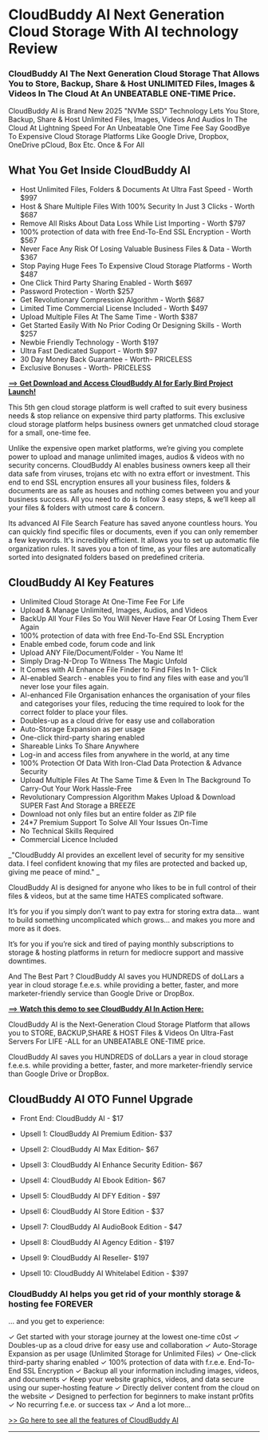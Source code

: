 # CloudBuddy AI Next Generation Cloud Storage With AI technology Review

### CloudBuddy AI The Next Generation Cloud Storage That Allows You to Store, Backup, Share & Host UNLIMITED Files, Images & Videos In The Cloud At An UNBEATABLE ONE-TIME Price.


CloudBuddy AI is Brand New 2025 "NVMe  SSD" Technology Lets You Store, Backup, Share & Host Unlimited Files, Images, Videos And Audios In The Cloud At Lightning Speed For An Unbeatable One Time Fee 
Say GoodBye To Expensive Cloud Storage Platforms Like Google Drive, Dropbox, OneDrive pCloud, Box Etc. Once & For All

## What You Get Inside CloudBuddy AI 

+ Host Unlimited Files, Folders & Documents At Ultra Fast Speed - Worth $997
+ Host & Share Multiple Files With 100% Security In Just 3 Clicks - Worth $687
+ Remove All Risks About Data Loss While List Importing - Worth $797
+ 100% protection of data with free End-To-End SSL Encryption - Worth $567
+ Never Face Any Risk Of Losing Valuable Business Files & Data - Worth $367
+ Stop Paying Huge Fees To Expensive Cloud Storage Platforms - Worth $487
+ One Click Third Party Sharing Enabled - Worth $697
+ Password Protection - Worth $257
+ Get Revolutionary Compression Algorithm - Worth $687 
+ Limited Time Commercial License Included - Worth $497
+ Upload Multiple Files At The Same Time - Worth $387
+ Get Started Easily With No Prior Coding Or Designing Skills - Worth $257
+ Newbie Friendly Technology - Worth $197
+ Ultra Fast Dedicated Support - Worth $97
+ 30 Day Money Back Guarantee - Worth- PRICELESS
+ Exclusive Bonuses - Worth- PRICELESS
  
[==> **Get Download and Access CloudBuddy AI for Early Bird Project Launch!**](https://warriorplus.com/o2/a/l588rm5/0)

This 5th gen cloud storage platform is well crafted to suit every business needs & stop reliance on expensive third party platforms. This exclusive cloud storage platform helps business owners get unmatched cloud storage for a small, one-time fee.

Unlike the expensive open market platforms, we’re giving you complete power to upload and manage unlimited images, audios & videos with no security concerns.
CloudBuddy AI enables business owners keep all their data safe from viruses, trojans etc with no extra effort or investment.
This end to end SSL encryption ensures all your business files, folders & documents are as safe as houses and nothing comes between you and your business success.
All you need to do is follow 3 easy steps, & we’ll keep all your files & folders with utmost care & concern.

Its advanced AI File Search Feature has saved anyone countless hours. You can quickly find specific files or documents, even if you can only remember a few keywords. It's incredibly efficient.
It allows you to set up automatic file organization rules. It saves you a ton of time, as your files are automatically sorted into designated folders based on predefined criteria.

## CloudBuddy AI Key Features

+ Unlimited Cloud Storage At One-Time Fee For Life
+ Upload & Manage Unlimited, Images, Audios, and Videos
+ BackUp All Your Files So You Will Never Have Fear Of Losing Them Ever Again
+ 100% protection of data with free End-To-End SSL Encryption
+ Enable embed code, forum code and link  
+ Upload ANY File/Document/Folder - You Name It!
+ Simply Drag-N-Drop To Witness The Magic Unfold
+ It Comes with AI Enhance File Finder to Find Files In 1- Click
+ AI-enabled Search - enables you to find any files with ease and  you’ll never lose your files again.
+ AI-enhanced File Organisation enhances the organisation of your files and categorises your files, reducing the time required to look for the correct folder to place your files.
+ Doubles-up as a cloud drive for easy use and collaboration
+ Auto-Storage Expansion as per usage
+ One-click third-party sharing enabled 
+ Shareable Links To Share Anywhere 
+ Log-in and access files from anywhere in the world, at any time
+ 100% Protection Of Data With Iron-Clad Data Protection & Advance Security
+ Upload Multiple Files At The Same Time & Even In The Background To Carry-Out Your Work Hassle-Free
+ Revolutionary Compression Algorithm Makes Upload & Download SUPER Fast And Storage a BREEZE
+ Download not only files but an entire folder as ZIP file
+ 24*7 Premium Support To Solve All Your Issues On-Time
+ No Technical Skills Required 
+ Commercial Licence Included 

_"CloudBuddy AI provides an excellent level of security for my sensitive data. I feel confident knowing that my files are protected and backed up, giving me peace of mind." _

CloudBuddy AI  is designed for anyone who likes to be in full control of their files & videos, but at the same time HATES complicated software.

It’s for you if you simply don’t want to pay extra for storing extra data... want to build something uncomplicated which grows… and makes you more and more as it does.

It’s for you if you’re sick and tired of paying monthly subscriptions to storage & hosting platforms in return for mediocre support and massive downtimes.

And The Best Part ? 
CloudBuddy AI  saves you HUNDREDS of doLLars a year in cloud storage f.e.e.s. while providing a better, faster, and more marketer-friendly service than Google Drive or DropBox.

[==> **Watch this demo to see CloudBuddy AI In Action Here:**](https://warriorplus.com/o2/a/l588rm5/0)


CloudBuddy AI  is the Next-Generation Cloud Storage Platform that allows you to STORE, BACKUP,SHARE & HOST Files & Videos On Ultra-Fast Servers For LIFE -ALL for an UNBEATABLE ONE-TIME price.

CloudBuddy AI  saves you HUNDREDS of doLLars a year in cloud storage f.e.e.s. while providing a better, faster, and more marketer-friendly service than Google Drive or DropBox.

## CloudBuddy AI OTO Funnel Upgrade
+ Front End: CloudBuddy AI - $17
  
+ Upsell 1: CloudBuddy AI Premium Edition- $37
  
+ Upsell 2: CloudBuddy AI Max Edition- $67
  
+ Upsell 3: CloudBuddy AI Enhance Security Edition- $67
  
+ Upsell 4: CloudBuddy AI Ebook Edition- $67
  
+ Upsell 5: CloudBuddy AI DFY Edition - $97
  
+ Upsell 6: CloudBuddy AI Store Edition - $37
  
+ Upsell 7: CloudBuddy AI AudioBook Edition - $47
  
+ Upsell 8: CloudBuddy AI Agency Edition - $197
  
+ Upsell 9: CloudBuddy AI Reseller- $197
  
+ Upsell 10: CloudBuddy AI Whitelabel Edition - $397

### CloudBuddy AI  helps you get rid of your monthly storage & hosting fee FOREVER

… and you get to experience:

✓ Get started with your storage journey at the lowest one-time c0st
✓ Doubles-up as a cloud drive for easy use and collaboration
✓ Auto-Storage Expansion as per usage (Unlimited Storage for Unlimited Files)
✓ One-click third-party sharing enabled
✓ 100% protection of data with f.r.e.e. End-To-End SSL Encryption
✓ Backup all your information including images, videos, and documents
✓ Keep your website graphics, videos, and data secure using our super-hosting feature
✓ Directly deliver content from the cloud on the website
✓ Designed to perfection for beginners to make instant pr0fits
✓ No recurring f.e.e. or success tax
✓ And a lot more...
 
[>> Go here to see all the features of CloudBuddy AI](https://warriorplus.com/o2/a/l588rm5/0)


---

